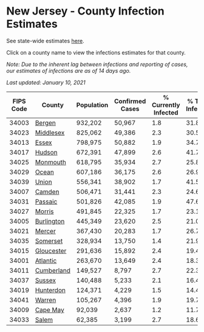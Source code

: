 # New Jersey - County Infection Estimates

See state-wide estimates [here](/infections/us-nj).

Click on a county name to view the infections estimates for that county.

*Note: Due to the inherent lag between infections and reporting of cases, our estimates of infections are as of 14 days ago.*

*Last updated: January 10, 2021*

|   FIPS Code |                   County |   Population |   Confirmed Cases |   % Currently Infected |   % Total Infected |
|-------------|--------------------------|--------------|-------------------|------------------------|--------------------|
|       34003 |         [Bergen](bergen) |      932,202 |            50,967 |                    1.8 |               31.8 |
|       34023 |   [Middlesex](middlesex) |      825,062 |            49,386 |                    2.3 |               30.5 |
|       34013 |           [Essex](essex) |      798,975 |            50,882 |                    1.9 |               34.7 |
|       34017 |         [Hudson](hudson) |      672,391 |            47,899 |                    2.6 |               41.7 |
|       34025 |     [Monmouth](monmouth) |      618,795 |            35,934 |                    2.7 |               25.8 |
|       34029 |           [Ocean](ocean) |      607,186 |            36,175 |                    2.6 |               26.9 |
|       34039 |           [Union](union) |      556,341 |            38,902 |                    1.7 |               41.5 |
|       34007 |         [Camden](camden) |      506,471 |            31,441 |                    2.3 |               24.6 |
|       34031 |       [Passaic](passaic) |      501,826 |            42,085 |                    1.9 |               47.6 |
|       34027 |         [Morris](morris) |      491,845 |            22,325 |                    1.7 |               23.1 |
|       34005 | [Burlington](burlington) |      445,349 |            23,620 |                    2.5 |               21.0 |
|       34021 |         [Mercer](mercer) |      367,430 |            20,283 |                    1.7 |               26.7 |
|       34035 |     [Somerset](somerset) |      328,934 |            13,750 |                    1.4 |               21.9 |
|       34015 | [Gloucester](gloucester) |      291,636 |            15,892 |                    2.4 |               19.4 |
|       34001 |     [Atlantic](atlantic) |      263,670 |            13,649 |                    2.4 |               18.3 |
|       34011 | [Cumberland](cumberland) |      149,527 |             8,797 |                    2.7 |               22.3 |
|       34037 |         [Sussex](sussex) |      140,488 |             5,233 |                    2.1 |               16.4 |
|       34019 |   [Hunterdon](hunterdon) |      124,371 |             4,229 |                    1.5 |               14.4 |
|       34041 |         [Warren](warren) |      105,267 |             4,396 |                    1.9 |               19.7 |
|       34009 |     [Cape May](cape-may) |       92,039 |             2,637 |                    1.2 |               11.7 |
|       34033 |           [Salem](salem) |       62,385 |             3,199 |                    2.7 |               18.6 |